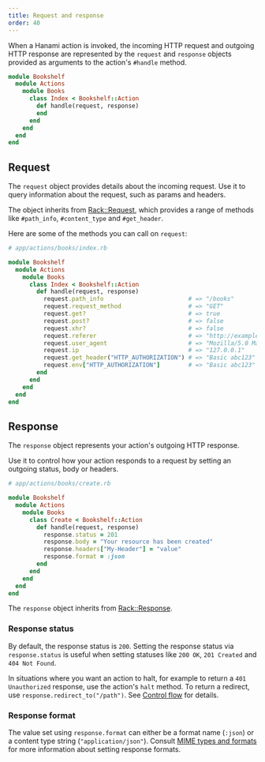 ```yaml
---
title: Request and response
order: 40
---
```


When a Hanami action is invoked, the incoming HTTP request and outgoing HTTP response are represented by the `request` and `response` objects provided as arguments to the action's `#handle` method.

```ruby
module Bookshelf
  module Actions
    module Books
      class Index < Bookshelf::Action
        def handle(request, response)
        end
      end
    end
  end
end
```

## Request

The `request` object provides details about the incoming request. Use it to query information about the request, such as params and headers.

The object inherits from [Rack::Request](https://www.rubydoc.info/gems/rack/Rack/Request), which provides a range of methods like `#path_info`, `#content_type` and `#get_header`.

Here are some of the methods you can call on `request`:

```ruby
# app/actions/books/index.rb

module Bookshelf
  module Actions
    module Books
      class Index < Bookshelf::Action
        def handle(request, response)
          request.path_info                        # => "/books"
          request.request_method                   # => "GET"
          request.get?                             # => true
          request.post?                            # => false
          request.xhr?                             # => false
          request.referer                          # => "http://example.com/"
          request.user_agent                       # => "Mozilla/5.0 Macintosh; ..."
          request.ip                               # => "127.0.0.1"
          request.get_header("HTTP_AUTHORIZATION") # => "Basic abc123"
          request.env["HTTP_AUTHORIZATION"]        # => "Basic abc123"
        end
      end
    end
  end
end
```

## Response

The `response` object represents your action's outgoing HTTP response.

Use it to control how your action responds to a request by setting an outgoing status, body or headers.

```ruby
# app/actions/books/create.rb

module Bookshelf
  module Actions
    module Books
      class Create < Bookshelf::Action
        def handle(request, response)
          response.status = 201
          response.body = "Your resource has been created"
          response.headers["My-Header"] = "value"
          response.format = :json
        end
      end
    end
  end
end
```

The `response` object inherits from [Rack::Response](https://www.rubydoc.info/gems/rack/Rack/Response).

### Response status

By default, the response status is `200`. Setting the response status via `response.status` is useful when setting statuses like `200 OK`, `201 Created` and `404 Not Found`.

In situations where you want an action to halt, for example to return a `401 Unauthorized` response, use the action's `halt` method. To return a redirect, use `response.redirect_to("/path")`. See [Control flow](/v2.0/actions/control-flow/) for details.

### Response format

The value set using `response.format` can either be a format name (`:json`) or a content type string (`"application/json"`). Consult [MIME types and formats](/v2.0/actions/mime-types-and-formats/) for more information about setting response formats.
